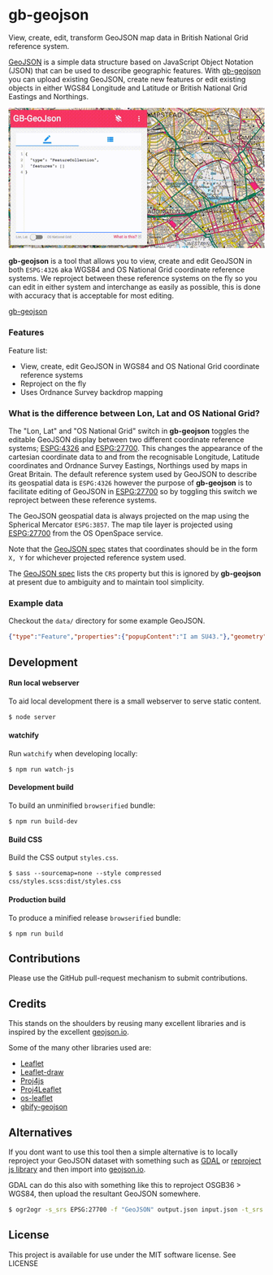# gb-geojson

View, create, edit, transform GeoJSON map data in British National Grid reference system.

[GeoJSON](http://geojson.org/) is a simple data structure based on JavaScript Object Notation (JSON) that can be used to describe geographic features. With [gb-geojson](http://rob-murray.github.io/gb-geojson/) you can upload existing GeoJSON, create new features or edit existing objects in either WGS84 Longitude and Latitude or British National Grid Eastings and Northings.

![Editing a GeoJSON Feature and reprojecting coordinates to OSGB36](gb-geo-edit.gif?raw=true "Editing a GeoJSON Feature and reprojecting coordinates to OSGB36")

**gb-geojson** is a tool that allows you to view, create and edit GeoJSON in both `ESPG:4326` aka WGS84 and OS National Grid coordinate reference systems. We reproject between these reference systems on the fly so you can edit in either system and interchange as easily as possible, this is done with accuracy that is acceptable for most editing.

[gb-geojson](http://rob-murray.github.io/gb-geojson/)


### Features

Feature list:

* View, create, edit GeoJSON in WGS84 and OS National Grid coordinate reference systems
* Reproject on the fly
* Uses Ordnance Survey backdrop mapping


### What is the difference between Lon, Lat and OS National Grid?

The "Lon, Lat" and "OS National Grid" switch in **gb-geojson** toggles the editable GeoJSON display between two different coordinate reference systems; [ESPG:4326](http://spatialreference.org/ref/epsg/wgs-84/) and [ESPG:27700](http://spatialreference.org/ref/epsg/27700/). This changes the appearance of the cartesian coordinate data to and from the recognisable Longitude, Latitude coordinates and Ordnance Survey Eastings, Northings used by maps in Great Britain. The default reference system used by GeoJSON to describe its geospatial data is `ESPG:4326` however the purpose of **gb-geojson** is to facilitate editing of GeoJSON in [ESPG:27700](http://spatialreference.org/ref/epsg/27700/) so by toggling this switch we reproject between these reference systems.

The GeoJSON geospatial data is always projected on the map using the Spherical Mercator `ESPG:3857`. The map tile layer is projected using [ESPG:27700](http://spatialreference.org/ref/epsg/27700/) from the OS OpenSpace service.

Note that the [GeoJSON spec](http://geojson.org/geojson-spec.html#positions) states that coordinates should be in the form `X, Y` for whichever projected reference system used.

The [GeoJSON spec](http://geojson.org/geojson-spec.html#coordinate-reference-system-objects) lists the `CRS` property but this is ignored by **gb-geojson** at present due to ambiguity and to maintain tool simplicity.


### Example data

Checkout the `data/` directory for some example GeoJSON.

```json
{"type":"Feature","properties":{"popupContent":"I am SU43."},"geometry":{"type":"Polygon","coordinates":[[[440000,130000],[450000,130000],[450000,140000],[440000,140000],[440000,130000]]]}}
```


## Development

#### Run local webserver

To aid local development there is a small webserver to serve static content.

```bash
$ node server
```

#### watchify

Run `watchify` when developing locally:

```
$ npm run watch-js
```

#### Development build

To build an unminified `browserified` bundle:

```
$ npm run build-dev
```

#### Build CSS

Build the CSS output `styles.css`.

```
$ sass --sourcemap=none --style compressed css/styles.scss:dist/styles.css
```

#### Production build

To produce a minified release `browserified` bundle:

```
$ npm run build
```


## Contributions

Please use the GitHub pull-request mechanism to submit contributions.


## Credits

This stands on the shoulders by reusing many excellent libraries and is inspired by the excellent [geojson.io](https://github.com/mapbox/geojson.io).

Some of the many other libraries used are:

* [Leaflet](https://github.com/Leaflet/)
* [Leaflet-draw](https://github.com/Leaflet/Leaflet.draw)
* [Proj4js](http://proj4js.org/)
* [Proj4Leaflet](https://github.com/kartena/Proj4Leaflet)
* [os-leaflet](https://github.com/rob-murray/os-leaflet)
* [gbify-geojson](https://github.com/rob-murray/gbify-geojson)

## Alternatives

If you dont want to use this tool then a simple alternative is to locally reproject your GeoJSON dataset with something such as [GDAL](http://www.gdal.org/ogr2ogr.html) or [reproject js library](https://github.com/perliedman/reproject) and then import into [geojson.io](https://github.com/mapbox/geojson.io).

GDAL can do this also with something like this to reproject OSGB36 > WGS84, then upload the resultant GeoJSON somewhere.

```bash
$ ogr2ogr -s_srs EPSG:27700 -f "GeoJSON" output.json input.json -t_srs EPSG:4326
```

## License

This project is available for use under the MIT software license.
See LICENSE

